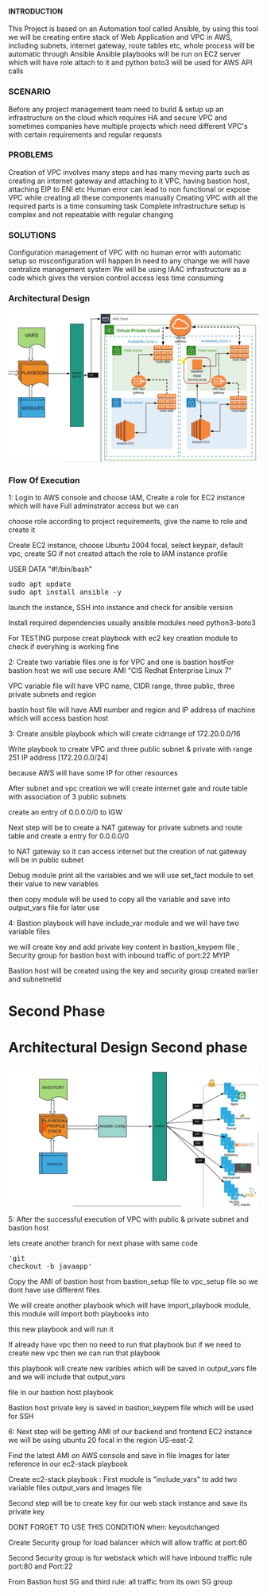  
#### INTRODUCTION 

This Project is based on an Automation tool called Ansible, by using this tool we will be creating entire stack of Web Application and VPC in AWS, including subnets, internet gateway, route tables etc, whole process will be automatic through Ansible Ansible playbooks will be run on EC2 server which will have role attach to it and python boto3 will be used for AWS API calls
### SCENARIO

Before any project management team need to build & setup up an infrastructure on the cloud which requires HA and secure VPC and sometimes companies have multiple projects which need different VPC's with certain requirements and regular requests

### PROBLEMS

Creation of VPC involves many steps and has many moving parts such as creating an internet gateway and attaching to it VPC, having bastion host, attaching EIP to ENI etc 
Human error can lead to non functional or expose VPC while creating all these components manually 
Creating VPC with all the required parts is a time consuming task
Complete infrastructure setup is complex and not repeatable with regular changing 

### SOLUTIONS 
Configuration management of VPC with no human error with automatic setup so misconfiguration will happen 
In need to any change we will have centralize management system 
We will be using IAAC infrastructure as a code which gives the version control access less time consuming 

### Architectural Design
![Alt Text](https://github.com/aleem632/ansible-aws-vpc/blob/36bde73a996a74398ebbe39b48aea8786e59f14a/architectural-design/ansible-vpc-creation.png)



### Flow Of Execution

1: Login to AWS console and choose IAM, Create a role for EC2 instance which will have Full adminstrator access but we can

choose role according to project requirements, give the name to role and create it 

Create EC2 instance, choose Ubuntu 2004 focal, select keypair, default vpc, create SG if not created attach the role to IAM instance profile 

USER DATA "#!/bin/bash"
<pre>
sudo apt update 
sudo apt install ansible -y
</pre>


launch the instance, SSH into instance and check for ansible version 

Install required dependencies usually ansible modules need python3-boto3

For TESTING purpose creat playbook with ec2 key creation module to check if everyhing is working fine

2: Create two variable files one is for VPC and one is bastion hostFor bastion host we will use secure AMI "CIS Redhat Enterprise Linux 7"

VPC variable file will have VPC name, CIDR range, three public, three private subnets and region

bastin host file will have AMI number and region and IP address of machine which will access bastion host 

3: Create ansible playbook which will create cidrrange of 172.20.0.0/16 

Write playbook to create VPC and three public subnet & private with range 251 IP address [172.20.0.0/24] 

because AWS will have some IP for other resources

After subnet and vpc creation we will create internet gate and route table with association of 3 public subnets

create an entry of 0.0.0.0/0 to IGW 

Next step will be to create a NAT gateway for private subnets and route table and create a entry for 0.0.0.0/0

to NAT gateway so it can access internet but the creation of nat gateway will be in public subnet 

Debug module print all the variables and we will use set_fact module to set their value to new variables

then copy module will be used to copy all the variable and save into output_vars file for later use

4: Bastion playbook will have include_var module and we will have two variable files 

we will create key and add private key content in bastion_keypem file , Security group for bastion host with inbound traffic of port:22 MYIP 

Bastion host will be created using the key and security group created earlier and subnetnetid 

#  Second Phase 
# Architectural Design Second phase
![Alt Text](https://github.com/aleem632/ansible-aws-vpc/blob/a883d6fa723a0785a79896141eb494a0bf652fc6/architectural-design/ansible-second-phase.jpg)




5: After the successful execution of VPC with public & private subnet and bastion host 

lets create another branch for next phase with same code <pre>'git checkout -b javaapp'</pre>

Copy the AMI of bastion host from bastion_setup file to vpc_setup file so we dont have use different files

We will create another playbook which will have import_playbook module, this module will import both playbooks into 

this new playbook and will run it 

If already have vpc then no need to run that playbook but if we need to create new vpc then we can run that playbook

this playbook will create new varibles which will be saved in output_vars file and we will include that output_vars 

file in our bastion host playbook 

Bastion host private key is saved in bastion_keypem file which will be used for SSH 

6: Next step will be getting AMI of our backend and frontend EC2 instance we will be using ubuntu 20 focal in the region US-east-2

Find the latest AMI on AWS console and save in file Images for later reference in our ec2-stack playbook

Create ec2-stack playbook : First module is "include_vars" to add two variable files output_vars and Images file

Second step will be to create key for our web stack instance and save its private key 

DONT FORGET TO USE THIS CONDITION  when: keyoutchanged

Create Security group for load balancer which will allow traffic at port:80

Second Security group is for webstack which will have inbound traffic rule port:80 and Port:22 

From Bastion host SG and third rule: all traffic from its own SG group 









 

    





    


